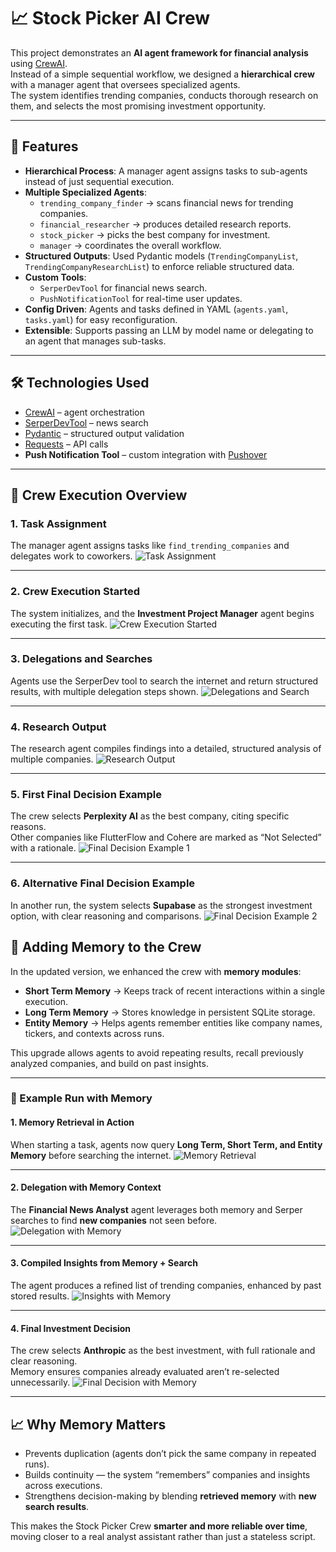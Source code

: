 # 📈 Stock Picker AI Crew

This project demonstrates an **AI agent framework for financial analysis** using [CrewAI](https://crewai.com).  
Instead of a simple sequential workflow, we designed a **hierarchical crew** with a manager agent that oversees specialized agents.  
The system identifies trending companies, conducts thorough research on them, and selects the most promising investment opportunity.

---

## 🚀 Features
- **Hierarchical Process**: A manager agent assigns tasks to sub-agents instead of just sequential execution.
- **Multiple Specialized Agents**:
  - `trending_company_finder` → scans financial news for trending companies.
  - `financial_researcher` → produces detailed research reports.
  - `stock_picker` → picks the best company for investment.
  - `manager` → coordinates the overall workflow.
- **Structured Outputs**: Used Pydantic models (`TrendingCompanyList`, `TrendingCompanyResearchList`) to enforce reliable structured data.
- **Custom Tools**:
  - `SerperDevTool` for financial news search.
  - `PushNotificationTool` for real-time user updates.
- **Config Driven**: Agents and tasks defined in YAML (`agents.yaml`, `tasks.yaml`) for easy reconfiguration.
- **Extensible**: Supports passing an LLM by model name or delegating to an agent that manages sub-tasks.

---

## 🛠️ Technologies Used
- [CrewAI](https://crewai.com) – agent orchestration
- [SerperDevTool](https://serper.dev/) – news search
- [Pydantic](https://docs.pydantic.dev/) – structured output validation
- [Requests](https://requests.readthedocs.io/) – API calls
- **Push Notification Tool** – custom integration with [Pushover](https://pushover.net/)

---
## 🔹 Crew Execution Overview

### 1. Task Assignment
The manager agent assigns tasks like `find_trending_companies` and delegates work to coworkers.
![Task Assignment](crew%20works.png)

---

### 2. Crew Execution Started
The system initializes, and the **Investment Project Manager** agent begins executing the first task.
![Crew Execution Started](Crew1.png)

---

### 3. Delegations and Searches
Agents use the SerperDev tool to search the internet and return structured results, with multiple delegation steps shown.
![Delegations and Search](delegations.png)

---

### 4. Research Output
The research agent compiles findings into a detailed, structured analysis of multiple companies.
![Research Output](Feedback_about_companies.png)

---

### 5. First Final Decision Example
The crew selects **Perplexity AI** as the best company, citing specific reasons.  
Other companies like FlutterFlow and Cohere are marked as “Not Selected” with a rationale.
![Final Decision Example 1](final_decision_1.png)

---

### 6. Alternative Final Decision Example
In another run, the system selects **Supabase** as the strongest investment option, with clear reasoning and comparisons.
![Final Decision Example 2](Final_decisions.png)

## 🧠 Adding Memory to the Crew

In the updated version, we enhanced the crew with **memory modules**:
- **Short Term Memory** → Keeps track of recent interactions within a single execution.
- **Long Term Memory** → Stores knowledge in persistent SQLite storage.
- **Entity Memory** → Helps agents remember entities like company names, tickers, and contexts across runs.

This upgrade allows agents to avoid repeating results, recall previously analyzed companies, and build on past insights.

---

### 🔹 Example Run with Memory

#### 1. Memory Retrieval in Action
When starting a task, agents now query **Long Term, Short Term, and Entity Memory** before searching the internet.
![Memory Retrieval](Memory1.png)

---

#### 2. Delegation with Memory Context
The **Financial News Analyst** agent leverages both memory and Serper searches to find **new companies** not seen before.
![Delegation with Memory](memory2.png)

---

#### 3. Compiled Insights from Memory + Search
The agent produces a refined list of trending companies, enhanced by past stored results.
![Insights with Memory](Memory3.png)

---

#### 4. Final Investment Decision
The crew selects **Anthropic** as the best investment, with full rationale and clear reasoning.  
Memory ensures companies already evaluated aren’t re-selected unnecessarily.
![Final Decision with Memory](memory4.png)

---

## 📈 Why Memory Matters
- Prevents duplication (agents don’t pick the same company in repeated runs).  
- Builds continuity — the system “remembers” companies and insights across executions.  
- Strengthens decision-making by blending **retrieved memory** with **new search results**.  

This makes the Stock Picker Crew **smarter and more reliable over time**, moving closer to a real analyst assistant rather than just a stateless script.

